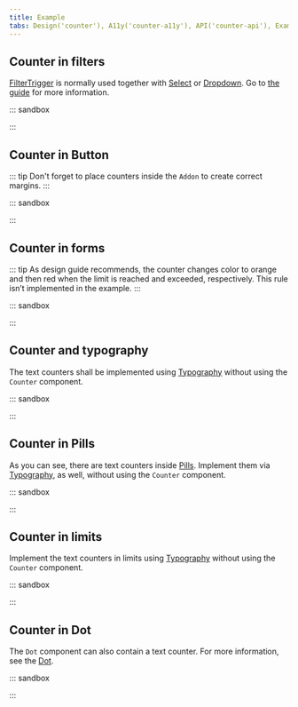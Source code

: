 ```yaml
---
title: Example
tabs: Design('counter'), A11y('counter-a11y'), API('counter-api'), Example('counter-code'), Changelog('counter-changelog')
---
```


## Counter in filters
[FilterTrigger](/components/filter-trigger/filter-trigger) is normally used together with [Select](/components/select/select) or [Dropdown](/components/dropdown/dropdown). Go to [the guide](/components/filter-trigger/filter-trigger) for more information.

::: sandbox

<script lang="tsx">
import React from 'react';
import Counter, { AnimatedNumber } from '@semcore/ui/counter';
import { FilterTrigger } from '@semcore/ui/base-trigger';

const Demo = () => (
  <FilterTrigger>
    <FilterTrigger.Text>Link to website</FilterTrigger.Text>
    <FilterTrigger.Addon>
      <Counter theme='light-blue'>
        <AnimatedNumber value={500} delay={1000} formatValue={(x) => Math.round(x).toString()} />
      </Counter>
    </FilterTrigger.Addon>
  </FilterTrigger>
);
</script>

:::

## Counter in Button

::: tip
Don't forget to place counters inside the `Addon` to create correct margins.
:::

::: sandbox

<script lang="tsx">
import React from 'react';
import Counter from '@semcore/ui/counter';
import Button from '@semcore/ui/button';
import SettingsM from '@semcore/ui/icon/Settings/m';

const Demo = () => (
  <>
    <Button mr={4}>
      <Button.Addon>
        <SettingsM />
      </Button.Addon>
      <Button.Text>Manage columns</Button.Text>
      <Button.Addon>
        <Counter>23</Counter>
      </Button.Addon>
    </Button>
    <Button use='primary'>
      <Button.Addon>
        <SettingsM />
      </Button.Addon>
      <Button.Text>Manage columns</Button.Text>
      <Button.Addon>
        <Counter theme='white'>23</Counter>
      </Button.Addon>
    </Button>
  </>
);
</script>

:::

## Counter in forms

::: tip
As design guide recommends, the counter changes color to orange and then red when the limit is reached and exceeded, respectively. This rule isn’t implemented in the example.
:::

::: sandbox

<script lang="tsx">
import React from 'react';
import { Flex } from '@semcore/ui/flex-box';
import { Text } from '@semcore/ui/typography';
import Textarea from '@semcore/ui/textarea';
import Counter from '@semcore/ui/counter';
import { ScreenReaderOnly } from '@semcore/ui/utils/ScreenReaderOnly';

const Demo = () => (
  <Flex direction='column' w={350}>
    <Flex mb={2} justifyContent='space-between'>
      <Text size={200} tag='label' htmlFor='limited-text-field'>
        Label <ScreenReaderOnly>characters limit</ScreenReaderOnly>
        <Counter ml={1}>
          {0}
          <ScreenReaderOnly>characters</ScreenReaderOnly>
          <span aria-hidden='true'>/</span>
          <ScreenReaderOnly>of</ScreenReaderOnly>
          {150}
          <ScreenReaderOnly>maximum</ScreenReaderOnly>
        </Counter>
      </Text>
      <Text size={200} color='gray70' id='limited-text-field'>
        optional
      </Text>
    </Flex>
    <Textarea placeholder='Placeholder' />
  </Flex>
);
</script>

:::

## Counter and typography

The text counters shall be implemented using [Typography](/style/typography/typography) without using the `Counter` component.

::: sandbox

<script lang="tsx">
import React from 'react';
import { Text } from '@semcore/ui/typography';

const Demo = () => (
  <>
    <Text size={300}>
      Lorem ipsum <Text color='gray60'>12,457</Text>
    </Text>
    <br />
    <Text size={300}>
      Dolor sit amet: <Text color='gray60'>149</Text>
    </Text>
  </>
);
</script>

:::

## Counter in Pills

As you can see, there are text counters inside [Pills](/components/pills/pills). Implement them via [Typography](/style/typography/typography), as well, without using the `Counter` component.

::: sandbox

<script lang="tsx">
import React from 'react';
import Pills from '@semcore/ui/pills';
import { Text } from '@semcore/ui/typography';

const Demo = () => (
  <Pills defaultValue='all'>
    <Pills.Item value='all'>
      <Pills.Item.Text>All</Pills.Item.Text>
      <Pills.Item.Addon>
        <Text color='gray60'>1,259</Text>
      </Pills.Item.Addon>
    </Pills.Item>
    <Pills.Item value='follow'>
      <Pills.Item.Text>Follow</Pills.Item.Text>
      <Pills.Item.Addon>
        <Text color='gray60'>557</Text>
      </Pills.Item.Addon>
    </Pills.Item>
    <Pills.Item value='not-follow'>
      <Pills.Item.Text>Not Follow</Pills.Item.Text>
      <Pills.Item.Addon>
        <Text color='gray60'>736</Text>
      </Pills.Item.Addon>
    </Pills.Item>
  </Pills>
);
</script>

:::

## Counter in limits

Implement the text counters in limits using [Typography](/style/typography/typography) without using the `Counter` component.

::: sandbox

<script lang="tsx">
import React from 'react';
import { Text } from '@semcore/ui/typography';
import { Flex } from '@semcore/ui/flex-box';
import ProgressBar from '@semcore/ui/progress-bar';
import WarningM from '@semcore/ui/icon/Warning/m';

const Demo = () => (
  <Flex direction='column' w={350}>
    <Flex mb={1} justifyContent='space-between'>
      <Text size={100}>SEO Ideas Units</Text>
      <Flex alignItems='center'>
        <WarningM color='orange' />
        <Text size={100} ml={1} bold>
          10<Text color='gray60'>/10</Text>
        </Text>
      </Flex>
    </Flex>
    <ProgressBar theme='orange' size='s' />
  </Flex>
);
</script>

:::

## Counter in Dot

The `Dot` component can also contain a text counter. For more information, see the [Dot](/components/dot/dot).

::: sandbox

<script lang="tsx">
import React from 'react';
import Button from '@semcore/ui/button';
import NotificationM from '@semcore/ui/icon/Notification/m';
import Dot from '@semcore/ui/dot';
import { AnimatedNumber } from '@semcore/ui/counter';

const Demo = () => (
  <Button aria-label='Open notifications'>
    <Button.Addon>
      <NotificationM />
      <Dot up aria-labelledby='notifications-counter'>
        <AnimatedNumber
          id='notifications-counter'
          aria-label='You have 18 unread notifications'
          initValue={10}
          value={18}
          duration={1000}
          delay={500}
          formatValue={(x) => Math.round(x).toString()}
        />
      </Dot>
    </Button.Addon>
  </Button>
);
</script>

:::
